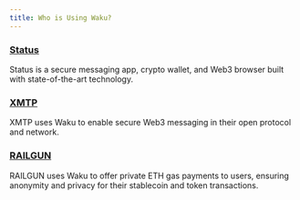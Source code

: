 ```yaml
---
title: Who is Using Waku?
---
```


### [Status](https://status.im/)

Status is a secure messaging app, crypto wallet, and Web3 browser built with state-of-the-art technology.

### [XMTP](https://xmtp.org/)

XMTP uses Waku to enable secure Web3 messaging in their open protocol and network.

### [RAILGUN](https://railgun.org/)

RAILGUN uses Waku to offer private ETH gas payments to users, ensuring anonymity and privacy for their stablecoin and token transactions.
